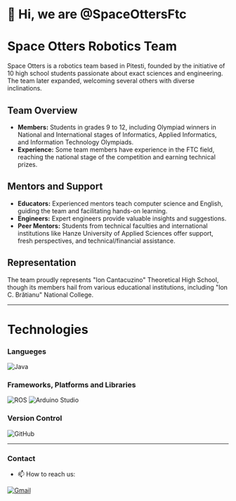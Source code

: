 # 👋 Hi, we are @SpaceOttersFtc 


# Space Otters Robotics Team

Space Otters is a robotics team based in Pitesti, founded by the initiative of 10 high school students passionate about exact sciences and engineering. The team later expanded, welcoming several others with diverse inclinations.

## Team Overview

- **Members:** Students in grades 9 to 12, including Olympiad winners in National and International stages of Informatics, Applied Informatics, and Information Technology Olympiads.
- **Experience:** Some team members have experience in the FTC field, reaching the national stage of the competition and earning technical prizes.

## Mentors and Support

- **Educators:** Experienced mentors teach computer science and English, guiding the team and facilitating hands-on learning.
- **Engineers:** Expert engineers provide valuable insights and suggestions.
- **Peer Mentors:** Students from technical faculties and international institutions like Hanze University of Applied Sciences offer support, fresh perspectives, and technical/financial assistance.

## Representation

The team proudly represents "Ion Cantacuzino" Theoretical High School, though its members hail from various educational institutions, including "Ion C. Brătianu" National College.

---

# Technologies
### Langueges
![Java](https://img.shields.io/badge/Java-ED8B00?style=for-the-badge&logo=openjdk&logoColor=white)
### Frameworks, Platforms and Libraries
![ROS](https://img.shields.io/badge/ROS-blue.svg?style=for-the-badge&logo=ros&logoColor=white)
![Arduino Studio](https://img.shields.io/badge/Arduino%20Studio-00878F?style=for-the-badge&logo=arduino&logoColor=white)
### Version Control
![GitHub](https://img.shields.io/badge/GitHub-181717?style=for-the-badge&logo=github&logoColor=white)
<!--- ### Other
![Docker](https://img.shields.io/badge/docker-%230db7ed.svg?style=for-the-badge&logo=docker&logoColor=white)
![Kubernetes](https://img.shields.io/badge/kubernetes-%23326ce5.svg?style=for-the-badge&logo=kubernetes&logoColor=white)
![Wireshark](https://img.shields.io/badge/Wireshark-1679A7?style=for-the-badge&logo=wireshark&logoColor=white)
![MeisterTask](https://img.shields.io/badge/meistertask-%230A0FFF.svg?style=for-the-badge&logo=trello&logoColor=white)
![RedisInsight](https://img.shields.io/badge/RedisInsight-%23DD0031.svg?style=for-the-badge&logo=redis&logoColor=white)
![Vs Code](https://img.shields.io/badge/Vs%20Code-0078d7.svg?style=for-the-badge&logo=visual-studio-code&logoColor=white")
![Git](https://img.shields.io/badge/git-gray.svg?style=for-the-badge&logo=git&logoColor=white")
--->
--- 

### Contact
- 📫 How to reach us:
<p>
	<a href="mailto:spaceottersftc@gmail.com"><img img src="https://img.shields.io/badge/gmail-%23EA4335.svg?style=for-the-badge&logo=gmail&logoColor=white" alt="Gmail"/></a>

<!---
SpaceOttersFtc/SpaceOttersFtc is a ✨ special ✨ repository because its `README.md` (this file) appears on your GitHub profile.
You can click the Preview link to take a look at your changes.
--->
